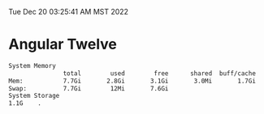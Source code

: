 Tue Dec 20 03:25:41 AM MST 2022

# Angular Twelve

```bash
System Memory
               total        used        free      shared  buff/cache   available
Mem:           7.7Gi       2.8Gi       3.1Gi       3.0Mi       1.7Gi       4.5Gi
Swap:          7.7Gi        12Mi       7.6Gi
System Storage
1.1G	.
